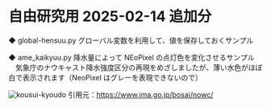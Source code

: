 # 自由研究用 2025-02-14 追加分

◆ global-hensuu.py  グローバル変数を利用して、値を保存しておくサンプル

◆ ame_kaikyuu.py  降水量によって NEoPixel の点灯色を変化させるサンプル
　気象庁のナウキャスト降水強度区分の再現をめざしましたが、薄い水色がほぼ白で表示されます（NeoPixel はグレーを表現できないので） 

![kousui-kyoudo](https://github.com/user-attachments/assets/f8ed79db-6bd0-47a8-84e5-b19d2f3495c9)
引用元：https://www.jma.go.jp/bosai/nowc/
